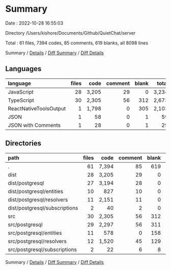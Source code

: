 # Summary

Date : 2022-10-28 16:55:03

Directory /Users/kishore/Documents/Github/QuietChat/server

Total : 61 files,  7394 codes, 85 comments, 619 blanks, all 8098 lines

Summary / [Details](details.md) / [Diff Summary](diff.md) / [Diff Details](diff-details.md)

## Languages
| language | files | code | comment | blank | total |
| :--- | ---: | ---: | ---: | ---: | ---: |
| JavaScript | 28 | 3,205 | 29 | 0 | 3,234 |
| TypeScript | 30 | 2,305 | 56 | 312 | 2,673 |
| ReactNativeToolsOutput | 1 | 1,798 | 0 | 305 | 2,103 |
| JSON | 1 | 58 | 0 | 1 | 59 |
| JSON with Comments | 1 | 28 | 0 | 1 | 29 |

## Directories
| path | files | code | comment | blank | total |
| :--- | ---: | ---: | ---: | ---: | ---: |
| . | 61 | 7,394 | 85 | 619 | 8,098 |
| dist | 28 | 3,205 | 29 | 0 | 3,234 |
| dist/postgresql | 27 | 3,194 | 28 | 0 | 3,222 |
| dist/postgresql/entities | 10 | 827 | 10 | 0 | 837 |
| dist/postgresql/resolvers | 11 | 2,151 | 11 | 0 | 2,162 |
| dist/postgresql/subscriptions | 2 | 40 | 2 | 0 | 42 |
| src | 30 | 2,305 | 56 | 312 | 2,673 |
| src/postgresql | 29 | 2,297 | 56 | 311 | 2,664 |
| src/postgresql/entities | 11 | 578 | 0 | 158 | 736 |
| src/postgresql/resolvers | 12 | 1,520 | 45 | 129 | 1,694 |
| src/postgresql/subscriptions | 2 | 22 | 6 | 8 | 36 |

Summary / [Details](details.md) / [Diff Summary](diff.md) / [Diff Details](diff-details.md)